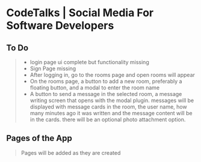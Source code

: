 # CodeTalks | Social Media For Software Developers

## To Do

> - login page ui complete but functionality missing
> - Sign Page missing
> - After logging in, go to the rooms page and open rooms will appear
> - On the rooms page, a button to add a new room, preferably a floating button, and a modal to enter the room name
> - A button to send a message in the selected room, a message writing screen that opens with the modal plugin. messages will be displayed with message cards in the room, the user name, how many minutes ago it was written and the message content will be in the cards. there will be an optional photo attachment option.

## Pages of the App

> Pages will be added as they are created
